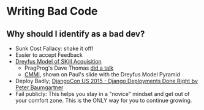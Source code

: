# Writing Bad Code

## Why should I identify as a bad dev?

-  Sunk Cost Fallacy: shake it off!
-  Easier to accept Feedback
-  [Dreyfus Model of SKill Acquisition](https://en.wikipedia.org/wiki/Dreyfus_model_of_skill_acquisition)
    -  PragProg's Dave Thomas [did a talk](https://www.infoq.com/presentations/Developing-Expertise-Dave-Thomas)
    -  [CMMI](https://en.wikipedia.org/wiki/Capability_Maturity_Model_Integration), shown on Paul's slide with the Dreyfus Model Pyramid
-  Deploy Badly; [DjangoCon US 2015 - Django Deployments Done Right by Peter Baumgartner](https://www.youtube.com/watch?v=SUczHTa7WmQ)
-  Fail publicly: This helps you stay in a "novice" mindset and get out of your comfort zone. This is the ONLY way for you to continue growing.